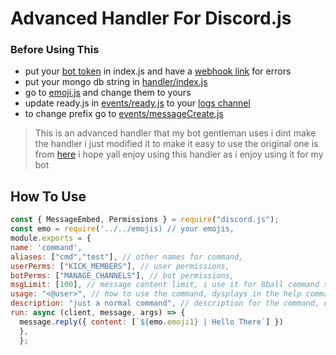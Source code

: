 # Advanced Handler For Discord.js 

### Before Using This 

* put your [bot token](https://github.com/Shinpi-Tekita/advanced-handler/blob/main/index.js#:~:text=client.login(%22Your%20Token%22)%3B) in index.js and have a [webhook link](https://github.com/Shinpi-Tekita/advanced-handler/blob/main/index.js#:~:text=const%20errorhook%20%3D%20new%20WebhookClient(%7B%22Your%20webhook%20link%22%7D)) for errors
* put your mongo db string in [handler/index.js](https://github.com/Shinpi-Tekita/advanced-handler/blob/main/handler/index.js#:~:text=await%20mongoose.connect(%22Your%20Mongo%20String%22).then(()%20%3D%3E%20console.log(%27Connected%20to%20mongodb%27))%3B)
* go to [emoji.js](https://github.com/Shinpi-Tekita/advanced-handler/blob/main/emojis.js) and change them to yours
* update ready.js in [events/ready.js](https://github.com/Shinpi-Tekita/advanced-handler/blob/main/events/ready.js) to your [logs channel](https://github.com/Shinpi-Tekita/advanced-handler/blob/main/events/ready.js#:~:text=%27Your%20logs%20channel%20id%27)
* to change prefix go to [events/messageCreate.js](https://github.com/Shinpi-Tekita/advanced-handler/blob/main/events/messageCreate.js#:~:text=%7D%20if(!data)%20%7B-,const%20prefix%20%3D%20%22%24%22,-custom%20%3D%20prefix)

>This is an advanced handler that my bot gentleman uses 
>i dint make the handler i just modified it to make it easy to use the original one is from [here](https://github.com/reconlx/djs-base-handler) 
>i hope yall enjoy using this handler as i enjoy using it for my bot

## How To Use
```js
const { MessageEmbed, Permissions } = require("discord.js");
const emo = require('../../emojis) // your emojis,
module.exports = {
name: 'command',
aliases: ["cmd","test"], // other names for command,
userPerms: ["KICK_MEMBERS"], // user permissions,
botPerms: ["MANAGE_CHANNELS"], // bot permissions,
msgLimit: [100], // message content limit, i use it for 8ball command so the bot does not get rate limited,
usage: "<@user>", // how to use the command, dysplays in the help command,
description: "just a normal command", // description for the command, displays in the help command,
run: async (client, message, args) => {
  message.reply({ content: [`${emo.emoji1} | Hello There`] })
  },
  };
  ```
